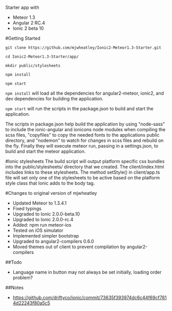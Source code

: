 Starter app with
* Meteor 1.3
* Angular 2 RC.4
* Ionic 2 beta 10

#Getting Started
```
git clone https://github.com/mjwheatley/Ionic2-Meteor1.3-Starter.git

cd Ionic2-Meteor1.3-Starter/app/

mkdir public/stylesheets

npm install

npm start
```

`npm install` will load all the dependencies for angular2-meteor, ionic2, and dev dependencies for building the application.


`npm start` will run the scripts in the package.json to build and start the application.

The scripts in package.json help build the application by using "node-sass" to include the ionic-angular and ionicons node modules when compiling the scss files, "copyfiles" to copy the needed fonts to the applications public directory, and "nodemon" to watch for changes in scss files and rebuild on the fly.  Finally they will execute meteor run, passing in a settings.json, to build and start the meteor application.


#Ionic stylesheets
The build script will output platform specific css bundles into the public/stylesheets/ directory that we created.
The client/index.html includes links to these stylesheets.
The method setStyle() in client/app.ts file will set only one of the stylesheets to be active based on the platform style class that Ionic adds to the body tag.

#Changes to original version of mjwheatley
* Updated Meteor to 1.3.4.1
* Fixed typings
* Upgraded to Ionic 2.0.0-beta.10
* Upgraded to Ionic 2.0.0-rc.4
* Added: npm run meteor-ios
* Tested on iOS simulator
* Implemented simpler bootstrap
* Upgraded to angular2-compilers 0.6.0
* Moved themes out of client to prevent compilation by angular2-compilers

##Todo
* Language name in button may not always be set initially, loading order problem?

##Notes
* https://github.com/driftyco/ionic/commit/73635f393974dc6c44f69cf7814d22243f80a5c5
